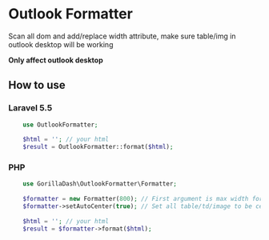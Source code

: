 # Outlook Formatter
Scan all dom and add/replace width attribute, make sure table/img in outlook desktop will be working

**Only affect outlook desktop**

## How to use

### Laravel 5.5
```php
    use OutlookFormatter;
    
    $html = ''; // your html
    $result = OutlookFormatter::format($html);

```


### PHP
```php
    use GorillaDash\OutlookFormatter\Formatter;
    
    $formatter = new Formatter(800); // First argument is max width for container;
    $formatter->setAutoCenter(true); // Set all table/td/image to be center, default is false
    
    $html = ''; // your html
    $result = $formatter->format($html);

```
